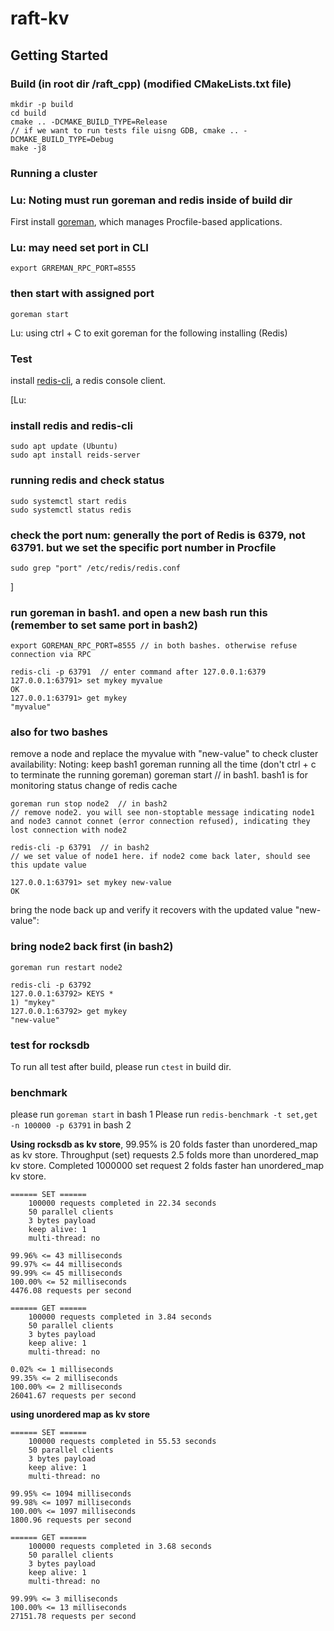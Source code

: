 # raft-kv

## Getting Started

### Build (in root dir /raft_cpp) (modified CMakeLists.txt file)
    mkdir -p build
    cd build
    cmake .. -DCMAKE_BUILD_TYPE=Release 
    // if we want to run tests file uisng GDB, cmake .. -DCMAKE_BUILD_TYPE=Debug
    make -j8
    
### Running a cluster

### Lu: Noting must run goreman and redis inside of build dir

First install [goreman](https://github.com/mattn/goreman), which manages Procfile-based applications.
### Lu: may need set port in CLI
    export GRREMAN_RPC_PORT=8555
### then start with assigned port
    goreman start
    
Lu: using ctrl + C to exit goreman for the following installing (Redis)
    
### Test

install [redis-cli](https://github.com/antirez/redis), a redis console client.

[Lu:
### install redis and redis-cli
    sudo apt update (Ubuntu)
    sudo apt install reids-server

### running redis and check status
    sudo systemctl start redis
    sudo systemctl status redis

### check the port num: generally the port of Redis is 6379, not 63791. but we set the specific port number in Procfile
    sudo grep "port" /etc/redis/redis.conf
]

### run goreman in bash1. and open a new bash run this (remember to set same port in bash2)
    export GOREMAN_RPC_PORT=8555 // in both bashes. otherwise refuse connection via RPC

    redis-cli -p 63791  // enter command after 127.0.0.1:6379
    127.0.0.1:63791> set mykey myvalue
    OK
    127.0.0.1:63791> get mykey
    "myvalue"

### also for two bashes
remove a node and replace the myvalue with "new-value" to check cluster availability:
    Noting: keep bash1 goreman running all the time (don't ctrl + c to terminate the running goreman)
    goreman start  // in bash1. bash1 is for monitoring status change of redis cache

    goreman run stop node2  // in bash2
    // remove node2. you will see non-stoptable message indicating node1 and node3 cannot connet (error connection refused), indicating they lost connection with node2

    redis-cli -p 63791  // in bash2
    // we set value of node1 here. if node2 come back later, should see this update value

    127.0.0.1:63791> set mykey new-value
    OK
    
bring the node back up and verify it recovers with the updated value "new-value":
### bring node2 back first (in bash2)
    goreman run restart node2

    redis-cli -p 63792
    127.0.0.1:63792> KEYS *
    1) "mykey"
    127.0.0.1:63792> get mykey
    "new-value"

### test for rocksdb
To run all test after build, please run `ctest` in build dir. 
    
### benchmark
please run `goreman start` in bash 1 
Please run `redis-benchmark -t set,get -n 100000 -p 63791` in bash 2

**Using rocksdb as kv store**, 99.95% is 20 folds faster than unordered_map as kv store. Throughput (set) requests 2.5 folds more than unordered_map kv store.  Completed 1000000 set request 2 folds faster han unordered_map kv store.
    
    ====== SET ======
        100000 requests completed in 22.34 seconds
        50 parallel clients
        3 bytes payload
        keep alive: 1
        multi-thread: no

    99.96% <= 43 milliseconds
    99.97% <= 44 milliseconds
    99.99% <= 45 milliseconds
    100.00% <= 52 milliseconds
    4476.08 requests per second

    ====== GET ======
        100000 requests completed in 3.84 seconds
        50 parallel clients
        3 bytes payload
        keep alive: 1
        multi-thread: no

    0.02% <= 1 milliseconds
    99.35% <= 2 milliseconds
    100.00% <= 2 milliseconds
    26041.67 requests per second

**using unordered map as kv store**

    ====== SET ======
        100000 requests completed in 55.53 seconds
        50 parallel clients
        3 bytes payload
        keep alive: 1
        multi-thread: no

    99.95% <= 1094 milliseconds
    99.98% <= 1097 milliseconds
    100.00% <= 1097 milliseconds
    1800.96 requests per second

    ====== GET ======
        100000 requests completed in 3.68 seconds
        50 parallel clients
        3 bytes payload
        keep alive: 1
        multi-thread: no

    99.99% <= 3 milliseconds
    100.00% <= 13 milliseconds
    27151.78 requests per second
    
    
    
    
    
    
    

